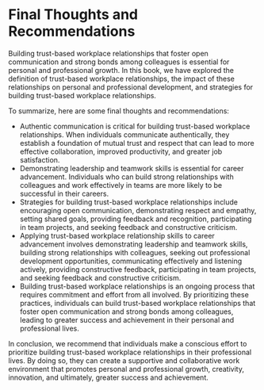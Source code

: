Final Thoughts and Recommendations
==============================================

Building trust-based workplace relationships that foster open communication and strong bonds among colleagues is essential for personal and professional growth. In this book, we have explored the definition of trust-based workplace relationships, the impact of these relationships on personal and professional development, and strategies for building trust-based workplace relationships.

To summarize, here are some final thoughts and recommendations:

* Authentic communication is critical for building trust-based workplace relationships. When individuals communicate authentically, they establish a foundation of mutual trust and respect that can lead to more effective collaboration, improved productivity, and greater job satisfaction.
* Demonstrating leadership and teamwork skills is essential for career advancement. Individuals who can build strong relationships with colleagues and work effectively in teams are more likely to be successful in their careers.
* Strategies for building trust-based workplace relationships include encouraging open communication, demonstrating respect and empathy, setting shared goals, providing feedback and recognition, participating in team projects, and seeking feedback and constructive criticism.
* Applying trust-based workplace relationship skills to career advancement involves demonstrating leadership and teamwork skills, building strong relationships with colleagues, seeking out professional development opportunities, communicating effectively and listening actively, providing constructive feedback, participating in team projects, and seeking feedback and constructive criticism.
* Building trust-based workplace relationships is an ongoing process that requires commitment and effort from all involved. By prioritizing these practices, individuals can build trust-based workplace relationships that foster open communication and strong bonds among colleagues, leading to greater success and achievement in their personal and professional lives.

In conclusion, we recommend that individuals make a conscious effort to prioritize building trust-based workplace relationships in their professional lives. By doing so, they can create a supportive and collaborative work environment that promotes personal and professional growth, creativity, innovation, and ultimately, greater success and achievement.
